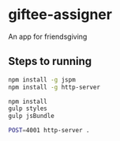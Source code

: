 # giftee-assigner
An app for friendsgiving

## Steps to running

```bash
npm install -g jspm
npm install -g http-server

npm install
gulp styles
gulp jsBundle

POST=4001 http-server .
```
